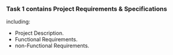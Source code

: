 
### Task 1 contains Project Requirements & Specifications <br>
including:
- Project Description.
- Functional Requirements.
- non-Functional Requirements.
